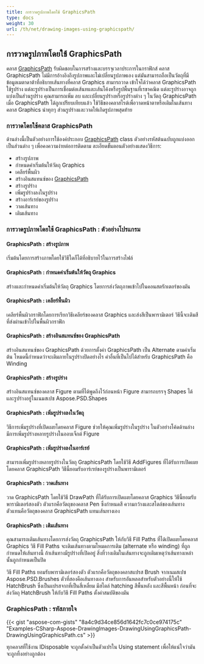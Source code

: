```yaml
---
title: การวาดรูปภาพโดยใช้ GraphicsPath
type: docs
weight: 30
url: /th/net/drawing-images-using-graphicspath/
---
```


## **การวาดรูปภาพโดยใช้ GraphicsPath**
คลาส [GraphicsPath](https://reference.aspose.com/psd/net/aspose.psd/graphicspath) รับผิดชอบในการสร้างและบรรจุเวลาประการในกราฟิกส์ คลาส GraphicsPath ไม่มีการอ้างอิงถึงรูปภาพและไม่เปลี่ยนรูปภาพเอง แต่มันสามารถถือเป็นวัตถุที่มีข้อมูลเมตาดาต้าที่อธิบายเส้นทางที่คลาส Graphics สามารถวาด เข้าใจได้ว่าคลาส GraphicsPath ใช้รูปร่าง แต่ละรูปร่างเป็นการเชื่อมต่อเส้นทและเส้นโค้งหรือรูปพื้นฐานที่เรขาคณิต แต่ละรูปร่างอาจถูกแบ่งเป็นส่วนรูปร่าง คุณสามารถเพิ่ม ลบ และเปลี่ยนรูปร่างหรือรูปร่างต่าง ๆ ในวัตถุ GraphicsPath เมื่อ GraphicsPath ได้ถูกเปรียบเทียบแล้ว ใช้วิธีของคลาสไรต์เพื่อวาดหน้าตาหรือเติมในเส้นทาง คลาส Graphics นำทุกๆ ส่วนรูปร่างและวาดให้เกิดรูปภาพสุดท้าย

### **การวาดโดยใช้คลาส GraphicsPath**
ด้านล่างนี้เป็นตัวอย่างการใช้องค์ประกอบ [GraphicsPath](https://reference.aspose.com/psd/net/aspose.psd/graphicspath) class ตัวอย่างรหัสต้นฉบับถูกแบ่งออกเป็นส่วนต่าง ๆ เพื่อคงความง่ายต่อการติดตาม ละเอียดขั้นตอนตัวอย่างแสดงวิธีการ:

- สร้างรูปภาพ
- กำหนดค่าเริ่มต้นให้วัตถุ Graphics
- เคลียร์พื้นผิว
- สร้างอินสแทนซ์ของ [GraphicsPath](https://reference.aspose.com/psd/net/aspose.psd/graphicspath)
- สร้างรูปร่าง
- เพิ่มรูปร่างลงในรูปร่าง
- สร้างอาร์เรย์ของรูปร่าง
- วาดเส้นทาง
- เติมเส้นทาง

### **การวาดรูปภาพโดยใช้ GraphicsPath : ตัวอย่างโปรแกรม**
#### **GraphicsPath : สร้างรูปภาพ**
เริ่มต้นโดยการสร้างภาพโดยใช้วิธีใดก็ได้ที่อธิบายไว้ในการสร้างไฟล์
#### **GraphicsPath : กำหนดค่าเริ่มต้นให้วัตถุ Graphics**
สร้างและกำหนดค่าเริ่มต้นให้วัตถุ Graphics โดยการส่งวัตถุภาพเข้าไปในคอนสตรักเตอร์ของมัน
#### **GraphicsPath : เคลียร์พื้นผิว**
เคลียร์พื้นผิวกราฟิกโดยการเรียกวิธีเคลียร์ของคลาส Graphics และส่งสีเป็นพารามิเตอร์ วิธีนี้จะเติมสีที่ส่งผ่านเข้าไปในพื้นผิวกราฟิก
#### **GraphicsPath : สร้างอินสแทนซ์ของ GraphicsPath**
สร้างอินสแทนซ์ของ GraphicsPath ด้วยการตั้งค่า GraphicsPath เป็น Alternate ตามค่าเริ่มต้น โหมดนี้กำหนดว่าจะเติมภายในรูปร่างปิดอย่างไร ค่าอื่นที่เป็นไปได้สำหรับ GraphicsPath คือ Winding
#### **GraphicsPath : สร้างรูปร่าง**
สร้างอินสแทนซ์ของคลาส Figure ตามที่ได้พูดถึงไว้ก่อนหน้า Figure สามารถบรรจุ Shapes ได้และรูปร่างอยู่ในเนมสเปซ Aspose.PSD.Shapes
#### **GraphicsPath : เพิ่มรูปร่างลงในวัตถุ**
วิธีการเพิ่มรูปร่างที่เปิดเผยโดยคลาส Figure ช่วยให้คุณเพิ่มรูปร่างในรูปร่าง ในตัวอย่างโค้ดด้านล่าง มีการเพิ่มรูปร่างหลายรูปร่างในออบเจ็กต์ Figure
#### **GraphicsPath : เพิ่มรูปร่างลงในอาร์เรย์**
สามารถเพิ่มรูปร่างหลายรูปร่างในวัตถุ GraphicsPath โดยใช้วิธี AddFigures ที่ได้รับการเปิดเผยโดยคลาส GraphicsPath วิธีนี้ยอมรับอาร์เรย์ของรูปร่างเป็นพารามิเตอร์
#### **GraphicsPath : วาดเส้นทาง**
วาด GraphicsPath โดยใช้วิธี DrawPath ที่ได้รับการเปิดเผยโดยคลาส Graphics วิธีนี้ยอมรับพารามิเตอร์สองตัว ตัวแรกคือวัตถุของคลาส Pen ซึ่งกำหนดสี ความกว้างและสไตล์ของเส้นทาง ตัวแทนคือวัตถุของคลาส GraphicsPath แทนเส้นทางเอง
#### **GraphicsPath : เติมเส้นทาง**


คุณสามารถเติมเส้นทางโดยการส่งวัตถุ GraphicsPath ให้กับวิธี Fill Paths ที่ได้เปิดเผยโดยคลาส Graphics วิธี Fill Paths จะเติมเส้นทางตามโหมดการเติม (alternate หรือ winding) ที่ถูกกำหนดให้เส้นทางนี้ ถ้าเส้นทางมีรูปร่างที่เปิดอยู่ สิ่งที่วางเติมในเส้นทางจะถูกเติมเหตุว่าเส้นทางเหล่านั้นถูกกำหนดเป็นปิด

วิธี Fill Paths ยอมรับพารามิเตอร์สองตัว ตัวแรกคือวัตถุของคลาสแปรส Brush จากเนมสเปซ Aspose.PSD.Brushes ตัวที่สองคือเส้นทางเอง สำหรับการอันหลอสำหรับตัวอย่างนี้ให้ใช้ HatchBrush ซึ่งเป็นแปรสจากที่เป็นสี่เหลี่ยม มีสไตล์ hatching สีพื้นหลัง และสีพื้นหน้า ก่อนที่จะส่งวัตถุ HatchBrush ให้กับวิธี Fill Paths ตั้งค่าสมบัติของมัน
### **GraphicsPath : รหัสภายใจ**

{{< gist "aspose-com-gists" "8a4c9d34ce856d1642fc7c0ce974175c" "Examples-CSharp-Aspose-DrawingImages-DrawingUsingGraphicsPath-DrawingUsingGraphicsPath.cs" >}}

ทุกคลาสที่ใช้งาน IDisposable จะถูกตั้งค่าเป็นตัวแปรใน Using statement เพื่อให้แน่ใจว่ามันจะถูกทิ้งอย่างถูกต้อง

